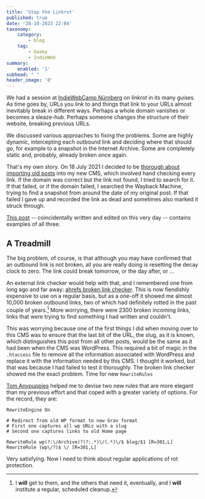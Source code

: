 ```yaml
---
title: 'Stop the Linkrot'
published: true
date: '28-10-2023 22:04'
taxonomy:
    category:
        - blog
    tag:
        - Geeky
        - IndieWeb
summary:
    enabled: '1'
subhead: " "
header_image: '0'
---
```


We had a session at [IndieWebCamp Nürnberg](https://indieweb.org/2023/Nuremberg) on linkrot in its many guises. As time goes by, URLs you link to and things that link to your URLs almost inevitably break in different ways. Perhaps a whole domain vanishes or becomes a sleaze-hub. Perhaps someone changes the structure of their website, breaking previous URLs.

We discussed various approaches to fixing the problems. Some are highly dynamic, intercepting each outbound link and deciding where that should go, for example to a snapshot in the Internet Archive. Some are completely static and, probably, already broken once again. 

That's my own story. On 18 July 2021 I decided to be [thorough about importing old posts](https://www.jeremycherfas.net/blog/reading-a-day-at-a-time) into my new CMS, which involved hand checking every link. If the domain was correct but the link not found, I tried to search for it. If that failed, or if the domain failed, I searched the Wayback Machine, trying to find a snapshot from around the date of my original post. If that failed I gave up and recorded the link as dead and sometimes also marked it struck through.

[This post](https://www.jeremycherfas.net/blog/a-learning-experience) -- coincidentally written and edited on this very day -- contains examples of all three.

## A Treadmill

The big problem, of course, is that although you may have confirmed that an outbound link is not broken, all you are really doing is resetting the decay clock to zero. The link could break tomorrow, or the day after, or ... 

An external link checker would help with that, and I remembered one from long ago and far away: [ahrefs broken link checker](https://ahrefs.com/broken-link-checker). This is now fiendishly expensive to use on a regular basis, but as a one-off it showed me almost 10,000 broken outbound links, two of which had definitely rotted in the past couple of years.[^1] More worrying, there were 2300 broken incoming links, links that were trying to find something I had written and couldn't.

This was worrying because one of the first things I did when moving over to this CMS was to ensure that the last bit of the URL, the slug, as it is known, which distinguishes this post from all other posts, would be the same as it had been when the CMS was WordPress. This required a bit of magic in the `.htaccess` file to remove all the information associated with WordPress and replace it with the information needed by this CMS. I thought it worked, but that was because I had failed to test it thoroughly. The broken link checker showed me the exact problem. Time for new `RewriteRules`

[Tom Anypuppies](https://webrocker.de) helped me to devise two new rules that are more elegant than my previous effort and that coped with a greater variety of options. For the record, they are:

```
RewriteEngine On

# Redirect from old WP format to new Grav format
# First one captures all wp URLs with a slug
# Second one captures links to old Home page

RewriteRule wp(?:\/Archive)?(?:.*)\/(.*)\/$ blog/$1 [R=301,L]
RewriteRule (wp\/?)$ \/ [R=301,L]
``` 

Very satisfying. Now I need to think about regular applications of rot protection.

[^1]: I **will** get to them, and the others that need it, eventually, and I **will** institute a regular, scheduled cleanup.

